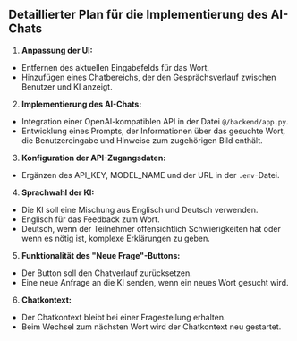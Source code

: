 ## Detaillierter Plan für die Implementierung des AI-Chats

1. **Anpassung der UI:**
 - Entfernen des aktuellen Eingabefelds für das Wort.
 - Hinzufügen eines Chatbereichs, der den Gesprächsverlauf zwischen Benutzer und KI anzeigt.

2. **Implementierung des AI-Chats:**
 - Integration einer OpenAI-kompatiblen API in der Datei `@/backend/app.py`.
 - Entwicklung eines Prompts, der Informationen über das gesuchte Wort, die Benutzereingabe und Hinweise zum zugehörigen Bild enthält.

3. **Konfiguration der API-Zugangsdaten:**
 - Ergänzen des API_KEY, MODEL_NAME und der URL in der `.env`-Datei.

4. **Sprachwahl der KI:**
 - Die KI soll eine Mischung aus Englisch und Deutsch verwenden.
 - Englisch für das Feedback zum Wort.
 - Deutsch, wenn der Teilnehmer offensichtlich Schwierigkeiten hat oder wenn es nötig ist, komplexe Erklärungen zu geben.

5. **Funktionalität des "Neue Frage"-Buttons:**
 - Der Button soll den Chatverlauf zurücksetzen.
 - Eine neue Anfrage an die KI senden, wenn ein neues Wort gesucht wird.

6. **Chatkontext:**
 - Der Chatkontext bleibt bei einer Fragestellung erhalten.
 - Beim Wechsel zum nächsten Wort wird der Chatkontext neu gestartet.